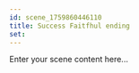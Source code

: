 ```yaml
---
id: scene_1759860446110
title: Success Faitfhul ending
set:
---
```


Enter your scene content here...